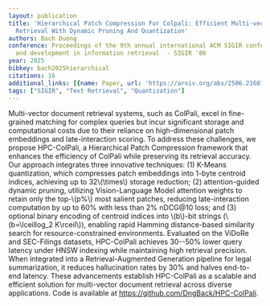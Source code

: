 ```yaml
---
layout: publication
title: 'Hierarchical Patch Compression For Colpali: Efficient Multi-vector Document
  Retrieval With Dynamic Pruning And Quantization'
authors: Bach Duong
conference: Proceedings of the 9th annual international ACM SIGIR conference on Research
  and development in information retrieval  - SIGIR '86
year: 2025
bibkey: bach2025hierarchical
citations: 16
additional_links: [{name: Paper, url: 'https://arxiv.org/abs/2506.21601'}]
tags: ["SIGIR", "Text Retrieval", "Quantization"]
---
```

Multi-vector document retrieval systems, such as ColPali, excel in fine-grained matching for complex queries but incur significant storage and computational costs due to their reliance on high-dimensional patch embeddings and late-interaction scoring. To address these challenges, we propose HPC-ColPali, a Hierarchical Patch Compression framework that enhances the efficiency of ColPali while preserving its retrieval accuracy. Our approach integrates three innovative techniques: (1) K-Means quantization, which compresses patch embeddings into 1-byte centroid indices, achieving up to 32\\(\times\\) storage reduction; (2) attention-guided dynamic pruning, utilizing Vision-Language Model attention weights to retain only the top-\\(p%\\) most salient patches, reducing late-interaction computation by up to 60% with less than 2% nDCG@10 loss; and (3) optional binary encoding of centroid indices into \\(b\\)-bit strings (\\(b=\lceillog_2 K\rceil\\)), enabling rapid Hamming distance-based similarity search for resource-constrained environments. Evaluated on the ViDoRe and SEC-Filings datasets, HPC-ColPali achieves 30--50% lower query latency under HNSW indexing while maintaining high retrieval precision. When integrated into a Retrieval-Augmented Generation pipeline for legal summarization, it reduces hallucination rates by 30% and halves end-to-end latency. These advancements establish HPC-ColPali as a scalable and efficient solution for multi-vector document retrieval across diverse applications. Code is available at https://github.com/DngBack/HPC-ColPali.